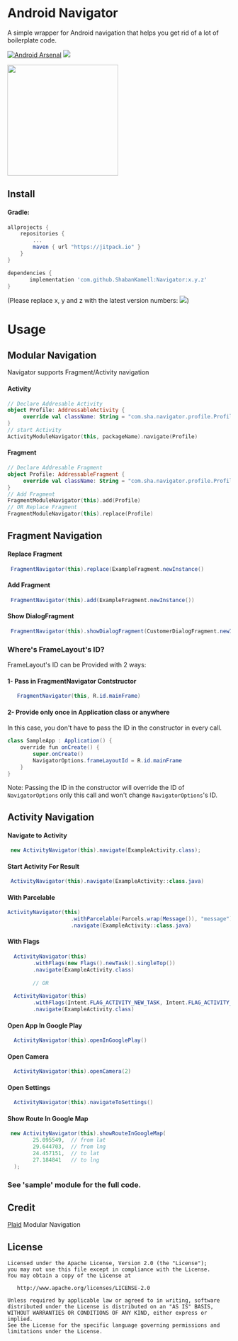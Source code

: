 

# Android Navigator

A simple wrapper for Android navigation that helps you get rid of a lot of boilerplate code.

[![Android Arsenal]( https://img.shields.io/badge/Android%20Arsenal-Navigator-green.svg?style=flat )]( https://android-arsenal.com/details/1/6514 ) [![](https://jitpack.io/v/ShabanKamell/Navigator.svg)](https://jitpack.io/#ShabanKamell/Navigator)

<img src="https://github.com/ShabanKamell/Navigator/blob/master/blob/raw/logo.png" height="250">

## Install

#### Gradle:
```groovy
allprojects {
    repositories {
        ...
        maven { url "https://jitpack.io" }
    }
}

dependencies {
       implementation 'com.github.ShabanKamell:Navigator:x.y.z'
}

```
(Please replace x, y and z with the latest version numbers:  [![](https://jitpack.io/v/ShabanKamell/Navigator.svg)](https://jitpack.io/#ShabanKamell/Navigator))


# Usage

## Modular Navigation

Navigator supports Fragment/Activity navigation

#### Activity
```kotlin
// Declare Addresable Activity
object Profile: AddressableActivity {
     override val className: String = "com.sha.navigator.profile.ProfileActivity"
}
// start Activity
ActivityModuleNavigator(this, packageName).navigate(Profile)
```

#### Fragment

```kotlin
// Declare Addresable Fragment
object Profile: AddressableFragment {
     override val className: String = "com.sha.navigator.profile.ProfileFragment"
}
// Add Fragment
FragmentModuleNavigator(this).add(Profile)
// OR Replace Fragment
FragmentModuleNavigator(this).replace(Profile)
```

## Fragment Navigation

#### Replace Fragment
``` java
 FragmentNavigator(this).replace(ExampleFragment.newInstance()
```

#### Add Fragment
``` java
 FragmentNavigator(this).add(ExampleFragment.newInstance())
```

#### Show DialogFragment
``` java
 FragmentNavigator(this).showDialogFragment(CustomerDialogFragment.newInstance())
```

### Where's FrameLayout's ID?
FrameLayout's ID can be Provided with 2 ways:
#### 1- Pass in FragmentNavigator Contstructor

```java
   FragmentNavigator(this, R.id.mainFrame)
```

#### 2- Provide only once  in Application class or anywhere
In this case, you don't have to pass the ID in the constructor in every call.
```java
class SampleApp : Application() {
    override fun onCreate() {
        super.onCreate()
        NavigatorOptions.frameLayoutId = R.id.mainFrame
    }
}
```
Note: Passing the ID in the constructor will override the ID of `NavigatorOptions` only this call and won't change `NavigatorOptions`'s ID.

## Activity Navigation
#### Navigate to Activity
``` java
 new ActivityNavigator(this).navigate(ExampleActivity.class);
```

#### Start Activity For Result
``` java
 ActivityNavigator(this).navigate(ExampleActivity::class.java)
```

#### With Parcelable
``` java
ActivityNavigator(this)
                    .withParcelable(Parcels.wrap(Message()), "message")
                    .navigate(ExampleActivity::class.java)
```

#### With Flags
``` java
  ActivityNavigator(this)  
        .withFlags(new Flags().newTask().singleTop())
        .navigate(ExampleActivity.class)
        
        // OR
        
  ActivityNavigator(this)  
        .withFlags(Intent.FLAG_ACTIVITY_NEW_TASK, Intent.FLAG_ACTIVITY_SINGLE_TOP)
        .navigate(ExampleActivity.class)
```

#### Open App In Google Play
``` java
  ActivityNavigator(this).openInGooglePlay()
```

#### Open Camera
``` java
  ActivityNavigator(this).openCamera(2)
```

#### Open Settings
``` java
  ActivityNavigator(this).navigateToSettings()
```

#### Show Route In Google Map
``` java
 new ActivityNavigator(this).showRouteInGoogleMap(  
        25.095549,  // from lat
        29.644703,  // from lng
        24.457151,  // to lat
        27.184841   // to lng
  );
```

### See 'sample' module for the full code.

## Credit
[Plaid](https://github.com/android/plaid) Modular Navigation

## License

```
Licensed under the Apache License, Version 2.0 (the "License");
you may not use this file except in compliance with the License.
You may obtain a copy of the License at

   http://www.apache.org/licenses/LICENSE-2.0

Unless required by applicable law or agreed to in writing, software
distributed under the License is distributed on an "AS IS" BASIS,
WITHOUT WARRANTIES OR CONDITIONS OF ANY KIND, either express or implied.
See the License for the specific language governing permissions and
limitations under the License.
```
